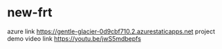 # new-frt
azure link https://gentle-glacier-0d9cbf710.2.azurestaticapps.net
project demo video link https://youtu.be/jwS5mdbepfs
